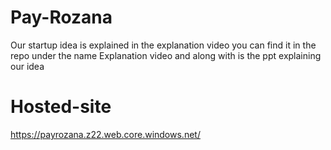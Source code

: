 # Pay-Rozana
Our startup idea is explained in the explanation video you can find it in the repo under the name Explanation video and along with is the ppt explaining our idea

# Hosted-site
https://payrozana.z22.web.core.windows.net/



